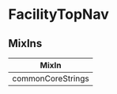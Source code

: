 # FacilityTopNav

## MixIns

<!-- @vuese:FacilityTopNav:mixIns:start -->
|MixIn|
|---|
|commonCoreStrings|

<!-- @vuese:FacilityTopNav:mixIns:end -->
